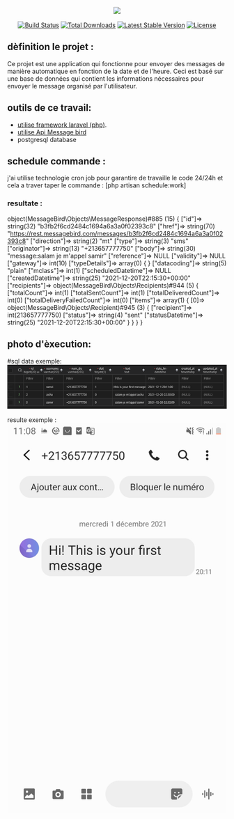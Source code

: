 <p align="center"><a href="https://laravel.com" target="_blank"><img src="https://raw.githubusercontent.com/laravel/art/master/logo-lockup/5%20SVG/2%20CMYK/1%20Full%20Color/laravel-logolockup-cmyk-red.svg" width="400"></a></p>

<p align="center">
<a href="https://travis-ci.org/laravel/framework"><img src="https://travis-ci.org/laravel/framework.svg" alt="Build Status"></a>
<a href="https://packagist.org/packages/laravel/framework"><img src="https://img.shields.io/packagist/dt/laravel/framework" alt="Total Downloads"></a>
<a href="https://packagist.org/packages/laravel/framework"><img src="https://img.shields.io/packagist/v/laravel/framework" alt="Latest Stable Version"></a>
<a href="https://packagist.org/packages/laravel/framework"><img src="https://img.shields.io/packagist/l/laravel/framework" alt="License"></a>
</p>

## dèfinition le projet  :

Ce projet est une application qui fonctionne pour envoyer des messages de manière automatique en fonction de la date et de l'heure. Ceci est basé sur une base de données qui contient les informations nécessaires pour envoyer le message organisé par l'utilisateur.



## outils de ce travail:
- [utilise framework laravel (php)](https://laravel.com/docs/routing).
- [utilise Api Message bird](https://developers.messagebird.com)
- postgresql database



##  schedule commande :

j'ai utilise technologie cron job pour garantire de travaille le code 24/24h et cela a traver taper le commande : [php artisan schedule:work]  
### resultate :
object(MessageBird\Objects\MessageResponse)#885 (15) {
  ["id"]=>
  string(32) "b3fb2f6cd2484c1694a6a3a0f02393c8"
  ["href"]=>
  string(70) "https://rest.messagebird.com/messages/b3fb2f6cd2484c1694a6a3a0f02393c8"
  ["direction"]=>
  string(2) "mt"
  ["type"]=>
  string(3) "sms"
  ["originator"]=>
  string(13) "+213657777750"
  ["body"]=>
  string(30) "message:salam je m'appel samir"
  ["reference"]=>
  NULL
  ["validity"]=>
  NULL
  ["gateway"]=>
  int(10)
  ["typeDetails"]=>
  array(0) {
  }
  ["datacoding"]=>
  string(5) "plain"
  ["mclass"]=>
  int(1)
  ["scheduledDatetime"]=>
  NULL
  ["createdDatetime"]=>
  string(25) "2021-12-20T22:15:30+00:00"
  ["recipients"]=>
  object(MessageBird\Objects\Recipients)#944 (5) {
    ["totalCount"]=>
    int(1)
    ["totalSentCount"]=>
    int(1)
    ["totalDeliveredCount"]=>
    int(0)
    ["totalDeliveryFailedCount"]=>
    int(0)
    ["items"]=>
    array(1) {
      [0]=>
      object(MessageBird\Objects\Recipient)#945 (3) {
        ["recipient"]=>
        int(213657777750)
        ["status"]=>
        string(4) "sent"
        ["statusDatetime"]=>
        string(25) "2021-12-20T22:15:30+00:00"
      }
    }
  }
}


## photo d'èxecution:
#sql data exemple:
<img src="https://github.com/allia5/SIA_Project_Send_Auto_Sms/blob/master/mes%20photo/data.PNG" >

resulte exemple :
<img src="https://github.com/allia5/SIA_Project_Send_Auto_Sms/blob/master/mes%20photo/screenshot.jpg" >



